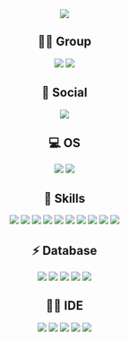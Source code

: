 <div align="center">
  <img src="https://capsule-render.vercel.app/api?type=waving&color=BDBDC8&height=150&section=header" style="pointer-events: none;" />

  <h2>🤜🤛 Group</h2>

  <img src="https://img.shields.io/badge/JavaScript-F7DF1E?style=for-the-badge&logo=JavaScript&logoColor=white" style="pointer-events: none;" />
  <img src="https://img.shields.io/badge/Discord-7289DA?style=for-the-badge&logo=discord&logoColor=white" style="pointer-events: none;" />

  <h2>👨 Social</h2>

  <img src="https://img.shields.io/badge/GitHub-100000?style=for-the-badge&logo=github&logoColor=white" style="pointer-events: none;" />

  <h2>💻 OS</h2>

  <img src="https://img.shields.io/badge/Linux-FCC624?style=for-the-badge&logo=linux&logoColor=black" style="pointer-events: none;" />
  <img src="https://img.shields.io/badge/Windows-0078D6?style=for-the-badge&logo=windows&logoColor=white" style="pointer-events: none;" />

  <h2>🚀 Skills</h2>

  <img src="https://img.shields.io/badge/Python-3776AB?style=for-the-badge&logo=python&logoColor=white" style="pointer-events: none;" />
  <img src="https://img.shields.io/badge/HTML-239120?style=for-the-badge&logo=html5&logoColor=white" style="pointer-events: none;" />
  <img src="https://img.shields.io/badge/CSS-239120?&style=for-the-badge&logo=css3&logoColor=white" style="pointer-events: none;" />
  <img src="https://img.shields.io/badge/.NET-5C2D91?style=for-the-badge&logo=.net&logoColor=white" style="pointer-events: none;" />
  <img src="https://img.shields.io/badge/JavaScript-F7DF1E?style=for-the-badge&logo=JavaScript&logoColor=white" style="pointer-events: none;" />

  <img src="https://img.shields.io/badge/Node.js-43853D?style=for-the-badge&logo=node.js&logoColor=white" style="pointer-events: none;" />
  <img src="https://img.shields.io/badge/HTML5-E34F26?style=for-the-badge&logo=html5&logoColor=white" style="pointer-events: none;" />
  <img src="https://img.shields.io/badge/CSS3-1572B6?style=for-the-badge&logo=css3&logoColor=white" style="pointer-events: none;" />
  <img src="https://img.shields.io/badge/Java-ED8B00?style=for-the-badge&logo=openjdk&logoColor=white" style="pointer-events: none;" />
  <img src="https://img.shields.io/badge/React-20232A?style=for-the-badge&logo=react&logoColor=61DAFB" style="pointer-events: none;" />

  <h2>⚡ Database</h2>

  <img src="https://img.shields.io/badge/MySQL-005C84?style=for-the-badge&logo=mysql&logoColor=white" style="pointer-events: none;" />
  <img src="https://img.shields.io/badge/Oracle-F80000?style=for-the-badge&logo=Oracle&logoColor=white" style="pointer-events: none;" />
  <img src="https://img.shields.io/badge/SQLite-07405E?style=for-the-badge&logo=sqlite&logoColor=white" style="pointer-events: none;" />
  <img src="https://img.shields.io/badge/MariaDB-003545?style=for-the-badge&logo=mariadb&logoColor=white" style="pointer-events: none;" />
  <img src="https://img.shields.io/badge/MongoDB-4EA94B?style=for-the-badge&logo=mongodb&logoColor=white" style="pointer-events: none;" />

  <h2>👩‍💻 IDE</h2>

  <img src="https://img.shields.io/badge/Eclipse-2C2255?style=for-the-badge&logo=eclipse&logoColor=white" style="pointer-events: none;" />
  <img src="https://img.shields.io/badge/IntelliJ_IDEA-000000.svg?style=for-the-badge&logo=intellij-idea&logoColor=white" style="pointer-events: none;" />
  <img src="https://img.shields.io/badge/PyCharm-000000.svg?&style=for-the-badge&logo=PyCharm&logoColor=white" style="pointer-events: none;" />
  <img src="https://img.shields.io/badge/Visual_Studio-5C2D91?style=for-the-badge&logo=visual%20studio&logoColor=white" style="pointer-events: none;" />

  <img src="https://capsule-render.vercel.app/api?type=waving&color=BDBDC8&height=150&section=footer" style="pointer-events: none;" />
</div>
